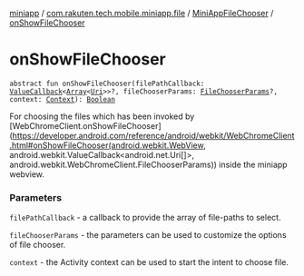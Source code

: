 [miniapp](../../index.md) / [com.rakuten.tech.mobile.miniapp.file](../index.md) / [MiniAppFileChooser](index.md) / [onShowFileChooser](./on-show-file-chooser.md)

# onShowFileChooser

`abstract fun onShowFileChooser(filePathCallback: `[`ValueCallback`](https://developer.android.com/reference/android/webkit/ValueCallback.html)`<`[`Array`](https://kotlinlang.org/api/latest/jvm/stdlib/kotlin/-array/index.html)`<`[`Uri`](https://developer.android.com/reference/android/net/Uri.html)`>>?, fileChooserParams: `[`FileChooserParams`](https://developer.android.com/reference/android/webkit/WebChromeClient/FileChooserParams.html)`?, context: `[`Context`](https://developer.android.com/reference/android/content/Context.html)`): `[`Boolean`](https://kotlinlang.org/api/latest/jvm/stdlib/kotlin/-boolean/index.html)

For choosing the files which has been invoked by [WebChromeClient.onShowFileChooser](https://developer.android.com/reference/android/webkit/WebChromeClient.html#onShowFileChooser(android.webkit.WebView, android.webkit.ValueCallback<android.net.Uri[]>, android.webkit.WebChromeClient.FileChooserParams))
inside the miniapp webview.

### Parameters

`filePathCallback` - a callback to provide the array of file-paths to select.

`fileChooserParams` - the parameters can be used to customize the options of file chooser.

`context` - the Activity context can be used to start the intent to choose file.